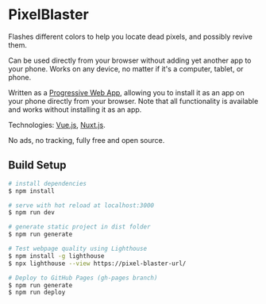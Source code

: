 # PixelBlaster

Flashes different colors to help you locate dead pixels, and possibly revive them.

Can be used directly from your browser without adding yet another app to your phone. Works on any device, no matter if it's a computer, tablet, or phone.

Written as a [Progressive Web App](https://en.wikipedia.org/wiki/Progressive_web_application), allowing you to install it as an app on your phone directly from your browser. Note that all functionality is available and works without installing it as an app.

Technologies: [Vue.js](https://vuejs.org/), [Nuxt.js](https://nuxtjs.org/).

No ads, no tracking, fully free and open source.

## Build Setup

```bash
# install dependencies
$ npm install

# serve with hot reload at localhost:3000
$ npm run dev

# generate static project in dist folder
$ npm run generate

# Test webpage quality using Lighthouse
$ npm install -g lighthouse
$ npx lighthouse --view https://pixel-blaster-url/

# Deploy to GitHub Pages (gh-pages branch)
$ npm run generate
$ npm run deploy

```